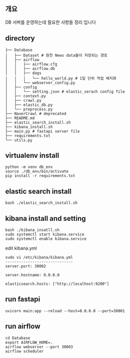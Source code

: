 ## 개요
DB 서버를 운영하는데 필요한 사항들 정리 입니다

## directory
```
├── Database
│   ├── Dataset # 원천 News data들이 저장되는 경로
│   ├── airflow
│   │   ├── airflow.cfg
│   │   ├── airflow.db
│   │   ├── dags
│   │   │   └── hello_world.py # 1일 단위 작업 배치화 
│   │   └── webserver_config.py
│   ├── config
│   │   └── setting.json # elastic_serach config file
│   ├── context.py
│   ├── crawl.py
│   ├── elastic_db.py
│   └── preprocess.py
├── NaverCrawl # deprecated
├── README.md
├── elastic_search_install.sh
├── kibana_install.sh
├── main.py # fastapi server file
├── requirements.txt
└── utils.py
```

## virtualenv install
```
python -m venv db_env
source ./db_env/bin/activate
pip install -r requirements.txt
```

## elastic search install
```
bash ./elastic_search_install.sh
```

## kibana install and setting
```
bash ./kibana_insatll.sh
sudo systemctl start kibana.service
sudo systemctl enable kibana.service
```

edit kibana.yml
```
sudo vi /etc/kibana/kibana.yml
------------------------------
server.port: 30002

server.hostname: 0.0.0.0

elasticsearch.hosts: ["http://localhost:9200"]
```

## run fastapi
```
uvicorn main:app --reload --host=0.0.0.0 --port=30001
```

## run airflow
```
cd Database
export AIRFLOW_HOME=.
airflow webserver --port 30003
airflow scheduler
````
